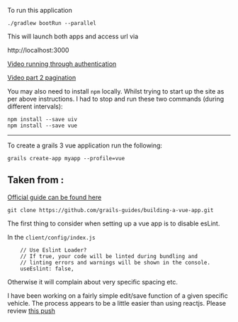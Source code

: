 

To run this application
```
./gradlew bootRun --parallel
``` 


This will launch both apps and access url via 

http://localhost:3000


[Video running through authentication](https://www.youtube.com/watch?v=dawm5DNSi9w)

[Video part 2 pagination](https://www.youtube.com/watch?v=WIi3x_5n03o)


You may also need to install `npm` locally. Whilst trying to start up the site as per above instructions.
I had to stop and run these two commands (during different intervals):

```
npm install --save uiv
npm install --save vue

```




-----


To create a grails 3  vue application run the following:  

```
grails create-app myapp --profile=vue

```




Taken from :
----
[Official guide can be found here ](http://guides.grails.org/building-a-vue-app/guide/index.html)  
```
git clone https://github.com/grails-guides/building-a-vue-app.git
```


The first thing to consider when setting up a vue app is to disable esLint.

In the `client/config/index.js` 

```
    // Use Eslint Loader?
    // If true, your code will be linted during bundling and
    // linting errors and warnings will be shown in the console.
    useEslint: false,
```

Otherwise it will complain about very specific spacing etc.

I have been working on a fairly simple edit/save function of a given specific vehicle. The process appears to be a little easier than using reactjs. Please review [this push](https://github.com/vahidhedayati/experiments/commit/5fefca620e7766012cb6d8a8e07bd348490bb673)



